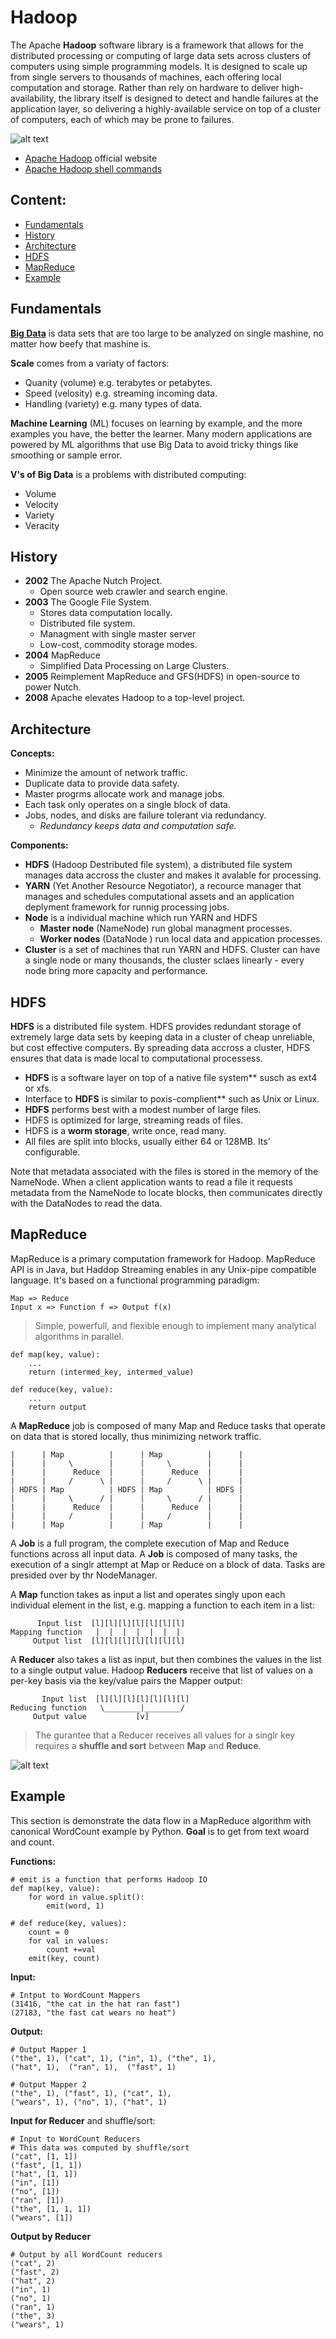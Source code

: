# Hadoop

The Apache **Hadoop** software library is a framework that allows for the distributed processing or computing of large data sets across clusters of computers using simple programming models. It is designed to scale up from single servers to thousands of machines, each offering local computation and storage. Rather than rely on hardware to deliver high-availability, the library itself is designed to detect and handle failures at the application layer, so delivering a highly-available service on top of a cluster of computers, each of which may be prone to failures.

![alt text](/assets/hadoop-logo.png "Hadoop logo")

- [Apache Hadoop](http://hadoop.apache.org/) official website
- [Apache Hadoop shell commands](http://hadoop.apache.org/docs/current/hadoop-project-dist/hadoop-common/FileSystemShell.html)

## Content:

- [Fundamentals](https://github.com/valerysamovich/engineering/blob/master/docs/tutorials/hadoop.md#fundamentals)
- [History](https://github.com/valerysamovich/engineering/blob/master/docs/tutorials/hadoop.md#Hhistory)
- [Architecture](https://github.com/valerysamovich/engineering/blob/master/docs/tutorials/hadoop.md#architecture)
- [HDFS](https://github.com/valerysamovich/engineering/blob/master/docs/tutorials/hadoop.md#hdfs)
- [MapReduce](https://github.com/valerysamovich/engineering/blob/master/docs/tutorials/hadoop.md#mapreduce)
- [Example](https://github.com/valerysamovich/engineering/blob/master/docs/tutorials/hadoop.md#example)

## Fundamentals

[**Big Data**](https://en.wikipedia.org/wiki/Big_data) is data sets that are too large to be analyzed on single mashine, no matter how beefy that mashine is.

**Scale** comes from a variaty of factors:

- Quanity (volume) e.g. terabytes or petabytes.
- Speed (velosity) e.g. streaming incoming data.
- Handling (variety) e.g. many types of data.

**Machine Learning** (ML) focuses on learning by example, and the more examples you have, the better the learner. Many modern applications are powered by ML algorithms that use Big Data to avoid tricky things like smoothing or sample error.

**V's of Big Data** is a problems with distributed computing:

- Volume
- Velocity
- Variety
- Veracity

## History

- **2002** The Apache Nutch Project. 
  - Open source web crawler and search engine.
- **2003** The Google File System.
  - Stores data computation locally.
  - Distributed file system.
  - Managment with single master server
  - Low-cost, commodity storage modes.
- **2004** MapReduce
  - Simplified Data Processing on Large Clusters.
- **2005** Reimplement MapReduce and GFS(HDFS) in open-source to power Nutch.
- **2008** Apache elevates Hadoop to a top-level project.

## Architecture

**Concepts:**

- Minimize the amount of network traffic.
- Duplicate data to provide data safety.
- Master progrms allocate work and manage jobs.
- Each task only operates on a single block of data.
- Jobs, nodes, and disks are failure tolerant via redundancy.
  - *Redundancy keeps data and computation safe.*

**Components:**

- **HDFS** (Hadoop Destributed file system), a distributed file system manages data accross the cluster and makes it avalable for processing.
- **YARN** (Yet Another Resource Negotiator), a recource manager that manages and schedules computational assets and an application deplyment framework for runnig processing jobs.
- **Node** is a individual machine which run YARN and HDFS 
  - **Master node** (NameNode) run global managment processes.
  - **Worker nodes** (DataNode ) run local data and appication processes.
- **Cluster** is a set of machines that run YARN and HDFS. Cluster can have a single node or many thousands, the cluster sclaes linearly - every node bring more capacity and performance.

## HDFS

**HDFS** is a distributed file system. HDFS provides redundant storage of extremely large data sets by keeping data in a cluster of cheap unreliable, but cost effective computers. By spreading data accross a cluster, HDFS ensures that data is made local to computational processess. 

- **HDFS** is a software layer on top of a native file system** susch as ext4 or xfs. 
- Interface to **HDFS** is similar to poxis-complient** such as Unix or Linux.
- **HDFS** performs best with a modest number of large files.
- HDFS is optimized for large, streaming reads of files.
- HDFS is a **worm storage**, write once, read many.
- All files are split into blocks, usually either 64 or 128MB. Its' configurable.

Note that metadata associated with the files is stored in the memory of the NameNode. When a client application wants to read a file it requests metadata from the NameNode to locate blocks, then communicates directly with the DataNodes to read the data.

## MapReduce

MapReduce is a primary computation framework for Hadoop. MapReduce API is in Java, but Haddop Streaming enables in any Unix-pipe compatible language. It's based on a functional programming paradigm:

    Map => Reduce
    Input x => Function f => Output f(x)

> Simple, powerfull, and flexible enough to implement many analytical algorithms in parallel.

    def map(key, value):
        ...
        return (intermed_key, intermed_value)
    
    def reduce(key, value):
        ...
        return output

A **MapReduce** job is composed of many Map and Reduce tasks that operate on data that is stored locally, thus minimizing network traffic.

    |      | Map          |      | Map          |      |
    |      |     \        |      |     \        |      |
    |      |      Reduce  |      |      Reduce  |      |
    |      |     /      \ |      |     /      \ |      |
    | HDFS | Map          | HDFS | Map          | HDFS |
    |      |     \      / |      |     \      / |      |
    |      |      Reduce  |      |      Reduce  |      |
    |      |     /        |      |     /        |      |
    |      | Map          |      | Map          |      |

A **Job** is a full program, the complete execution of Map and Reduce functions across all input data. A **Job** is composed of many tasks, the execution of a singlr attempt at Map or Reduce on a block of data. Tasks are presided over by thr NodeManager.

A **Map** function takes as input a list and operates singly upon each individual element in the list, e.g. mapping a function to each item in a list:

          Input list  [l][l][l][l][l][l][l]
    Mapping function   |  |  |  |  |  |  |
         Output list  [l][l][l][l][l][l][l]

A **Reducer** also takes a list as input, but then combines the values in the list to a single output value. Hadoop **Reducers** receive that list of values on a per-key basis via the key/value pairs the Mapper output:

           Input list  [l][l][l][l][l][l][l]
    Reducing function   \________|________/
         Output value           [v]

> The gurantee that a Reducer receives all values for a singlr key requires a **shuffle and sort** between **Map** and **Reduce**.

![alt text](/assets/hadoop-shuffling.png "Hadoop shuffling")

## Example

This section is demonstrate the data flow in a MapReduce algorithm with canonical WordCount example by Python. **Goal** is to get from text woard and count.

**Functions:**

    # emit is a function that performs Hadoop IO
    def map(key, value):
        for word in value.split():
            emit(word, 1)
 
    # def reduce(key, values):
        count = 0
        for val in values:
            count +=val
        emit(key, count)

**Input:**

    # Intput to WordCount Mappers
    (31416, "the cat in the hat ran fast")
    (27183, "the fast cat wears no heat")

**Output:**

    # Output Mapper 1
    ("the", 1), ("cat", 1), ("in", 1), ("the", 1), 
    ("hat", 1),  ("ran", 1),  ("fast", 1)
    
    # Output Mapper 2
    ("the", 1), ("fast", 1), ("cat", 1),
    ("wears", 1), ("no", 1), ("hat", 1)

**Input for Reducer**  and shuffle/sort:

    # Input to WordCount Reducers
    # This data was computed by shuffle/sort
    ("cat", [1, 1])
    ("fast", [1, 1])
    ("hat", [1, 1])
    ("in", [1])
    ("no", [1])
    ("ran", [1])
    ("the", [1, 1, 1])
    ("wears", [1])

**Output by Reducer**

    # Output by all WordCount reducers
    ("cat", 2)
    ("fast", 2)
    ("hat", 2)
    ("in", 1)
    ("no", 1)
    ("ran", 1)
    ("the", 3)
    ("wears", 1)
